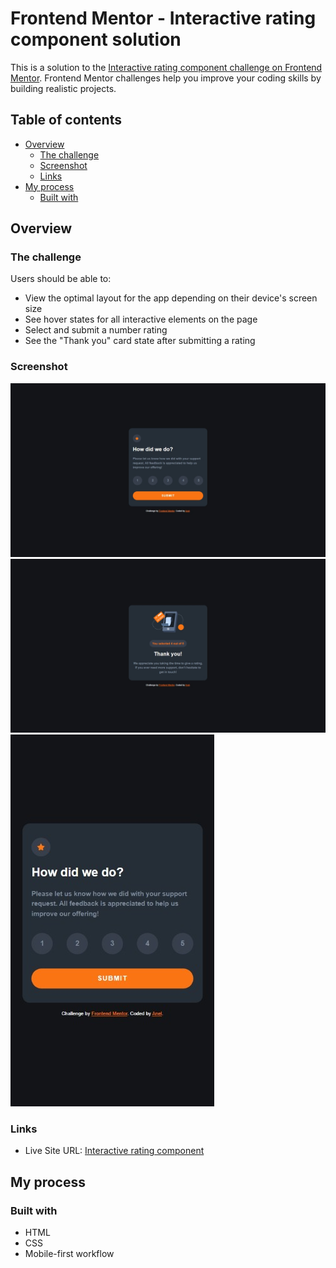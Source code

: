 # Frontend Mentor - Interactive rating component solution

This is a solution to the [Interactive rating component challenge on Frontend Mentor](https://www.frontendmentor.io/challenges/interactive-rating-component-koxpeBUmI). Frontend Mentor challenges help you improve your coding skills by building realistic projects. 

## Table of contents

- [Overview](#overview)
  - [The challenge](#the-challenge)
  - [Screenshot](#screenshot)
  - [Links](#links)
- [My process](#my-process)
  - [Built with](#built-with)

## Overview

### The challenge

Users should be able to:

- View the optimal layout for the app depending on their device's screen size
- See hover states for all interactive elements on the page
- Select and submit a number rating
- See the "Thank you" card state after submitting a rating

### Screenshot

![](https://github.com/AnDel55/interactive-rating-component/blob/main/screenshots/desktop.jpeg)
![](https://github.com/AnDel55/interactive-rating-component/blob/main/screenshots/desktop-thank-you.jpeg)
![](https://github.com/AnDel55/interactive-rating-component/blob/main/screenshots/mobile.jpeg)

### Links

- Live Site URL: [Interactive rating component](https://anel-interactive-rating-component.netlify.app)

## My process

### Built with

- HTML
- CSS
- Mobile-first workflow